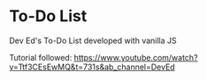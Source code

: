 # To-Do List

Dev Ed's To-Do List developed with vanilla JS

Tutorial followed:
https://www.youtube.com/watch?v=Ttf3CEsEwMQ&t=731s&ab_channel=DevEd
